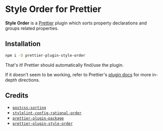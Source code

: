 # Style Order for Prettier

**Style Order** is a [Prettier](https://prettier.io/) plugin which sorts property declarations and groups related properties.

## Installation

```bash
npm i -D prettier-plugin-style-order
```

That's it! Prettier should automatically find/use the plugin.

If it doesn't seem to be working, refer to Prettier's [plugin docs](https://prettier.io/docs/en/plugins.html) for more in-depth directions.

## Credits

- [`postcss-sorting`](https://github.com/hudochenkov/postcss-sorting)
- [`stylelint-config-rational-order`](https://github.com/constverum/stylelint-config-rational-order)
- [`prettier-plugin-package`](https://github.com/shellscape/prettier-plugin-package)
- [`prettier-plugin-style-order`](https://github.com/natemoo-re/prettier-plugin-style-order)
